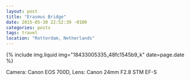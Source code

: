 ```yaml
---
layout: post
title: "Erasmus Bridge"
date: 2015-05-30 22:52:39 -0100
categories: posts
tags: travel
location: "Rotterdam, Netherlands"
---
```


{% include img.liquid img="18433005335_48fc1545b9_k" date=page.date %}

Camera: Canon EOS 700D, Lens: Canon 24mm F2.8 STM EF-S
